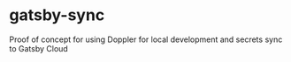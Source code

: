 # gatsby-sync
Proof of concept for using Doppler for local development and secrets sync to Gatsby Cloud
